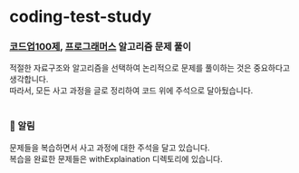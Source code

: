 # coding-test-study

### [코드업100제](https://codeup.kr/problemsetsol.php?psid=23), [프로그래머스](https://school.programmers.co.kr/learn/challenges) 알고리즘 문제 풀이 </br>

적절한 자료구조와 알고리즘을 선택하여 논리적으로 문제를 풀이하는 것은 중요하다고 생각합니다. </br>
따라서, 모든 사고 과정을 글로 정리하여 코드 위에 주석으로 달아뒀습니다. </br></br>

### 📮 알림
문제들을 복습하면서 사고 과정에 대한 주석을 달고 있습니다.</br>
복습을 완료한 문제들은 withExplaination 디렉토리에 있습니다.</br>
